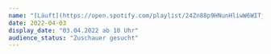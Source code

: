 ```yaml
---
name: "[Läuft](https://open.spotify.com/playlist/24Zn88p9HNunHliwW6WITj?si=cf1ccb66d7c248a3) bei dir - [Berliner Halbmarathon](https://www.generali-berliner-halbmarathon.de/)"
date: 2022-04-03
display_date: "03.04.2022 ab 10 Uhr"
audience_status: "Zuschauer gesucht"
---
```

